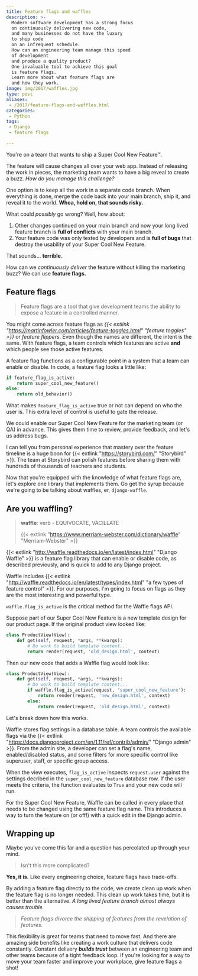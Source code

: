 ```yaml
---
title: Feature flags and waffles
description: >-
  Modern software development has a strong focus
  on continuously delivering new code,
  and many businesses do not have the luxury
  to ship code
  on an infrequent schedule.
  How can an engineering team manage this speed
  of development
  and produce a quality product?
  One invaluable tool to achieve this goal
  is feature flags.
  Learn more about what feature flags are
  and how they work.
image: img/2017/waffles.jpg
type: post
aliases:
 - /2017/feature-flags-and-waffles.html
categories:
 - Python
tags:
 - Django
 - feature flags

---
```


You're on a team
that wants to ship a Super Cool New Feature™.

The feature will cause changes all over your web app.
Instead of releasing the work in pieces,
the marketing team wants to have a big reveal
to create a buzz.
*How do you manage this challenge?*

One option is to keep all the work in a separate code branch.
When everything is done,
merge the code back into your main branch,
ship it,
and reveal it to the world.
**Whoa, hold on, that sounds risky.**

What could *possibly* go wrong? Well, how about:

1. Other changes continued on your main branch
   and now your long lived feature branch is **full of conflicts**
   with your main branch.
2. Your feature code was only tested
   by developers
   and is **full of bugs**
   that destroy the usability
   of your Super Cool New Feature.

That sounds... **terrible**.

How can we *continuously deliver* the feature
without killing the marketing buzz?
We can use **feature flags.**

## Feature flags

> Feature flags are a tool
that give development teams the ability
to expose a feature
in a controlled manner.

You might come across feature flags
as *{{< extlink "https://martinfowler.com/articles/feature-toggles.html" "feature toggles" >}}*
or *feature flippers*.
Even though the names are different,
the intent is the same.
With feature flags,
a team controls which features are active
**and** which people see those active features.

A feature flag functions as a configurable point
in a system
that a team can enable or disable.
In code,
a feature flag looks a little like:

```python
if feature_flag_is_active:
    return super_cool_new_feature()
else:
    return old_behavior()
```

What makes `feature_flag_is_active` true or not can depend
on who the user is.
This extra level
of control
is useful
to gate the release.

We could enable our Super Cool New Feature
for the marketing team (or QA)
in advance.
This gives them time to review,
provide feedback,
and let's us address bugs.

I can tell you
from personal experience
that mastery
over the feature timeline
is a huge boon
for {{< extlink "https://storybird.com/" "Storybird" >}}.
The team at Storybird can polish features
before sharing them
with hundreds of thousands
of teachers and students.

Now that you're equipped
with the knowledge
of what feature flags are,
let's explore one library
that implements them.
Go get the syrup
because we're going to be talking about waffles,
er,
`django-waffle`.

## Are you waffling?

> **waffle**: verb - EQUIVOCATE, VACILLATE
>
> {{< extlink "https://www.merriam-webster.com/dictionary/waffle" "Merriam-Webster" >}}

{{< extlink "http://waffle.readthedocs.io/en/latest/index.html" "Django Waffle" >}}
is a feature flag library
that can enable or disable code,
as described previously,
and is quick
to add to any Django project.

Waffle includes
{{< extlink "http://waffle.readthedocs.io/en/latest/types/index.html" "a few types of feature control" >}}.
For our purposes,
I'm going to focus
on flags
as they are the most interesting
and powerful type.

`waffle.flag_is_active` is the critical method
for the Waffle flags API.

Suppose part of our Super Cool New Feature is a new template design
for our product page.
If the original product view looked like:

```python
class ProductView(View):
    def get(self, request, *args, **kwargs):
        # Do work to build template context...
        return render(request, 'old_design.html', context)
```

Then our new code that adds a Waffle flag would look like:

```python
class ProductView(View):
    def get(self, request, *args, **kwargs):
        # Do work to build template context...
        if waffle.flag_is_active(request, 'super_cool_new_feature'):
            return render(request, 'new_design.html', context)
        else:
            return render(request, 'old_design.html', context)
```

Let's break down how this works.

Waffle stores flag settings
in a database table.
A team controls the available flags
via the {{< extlink "https://docs.djangoproject.com/en/1.11/ref/contrib/admin/" "Django admin" >}}.
From the admin site,
a developer can set a flag's name,
enabled/disabled status,
and some filters
for more specific control
like superuser, staff, or specific group access.

When the view executes,
`flag_is_active` inspects `request.user`
against the settings decribed
in the `super_cool_new_feature` database row.
If the user meets the criteria,
the function evaluates to `True`
and your new code will run.

For the Super Cool New Feature,
Waffle can be called in every place
that needs to be changed
using the same feature flag name.
This introduces a way to turn the feature on (or off!)
with a quick edit in the Django admin.

## Wrapping up

Maybe you've come this far
and a question has percolated up
through your mind.

> Isn't this more complicated?

**Yes, it is.**
Like every engineering choice,
feature flags have trade-offs.

By adding a feature flag directly to the code,
we create clean up work
when the feature flag is no longer needed.
This clean up work takes time,
but it is better than the alternative.
*A long lived feature branch
almost always causes trouble.*

> *Feature flags divorce the shipping of features
from the revelation of features.*

This flexibility is great
for teams that need to move fast.
And there are amazing side benefits
like creating a work culture
that delivers code constantly.
Constant delivery ***builds trust***
between an engineering team
and other teams
because of a tight feedback loop.
If you're looking
for a way to move your team faster
and improve your workplace,
give feature flags a shot!
